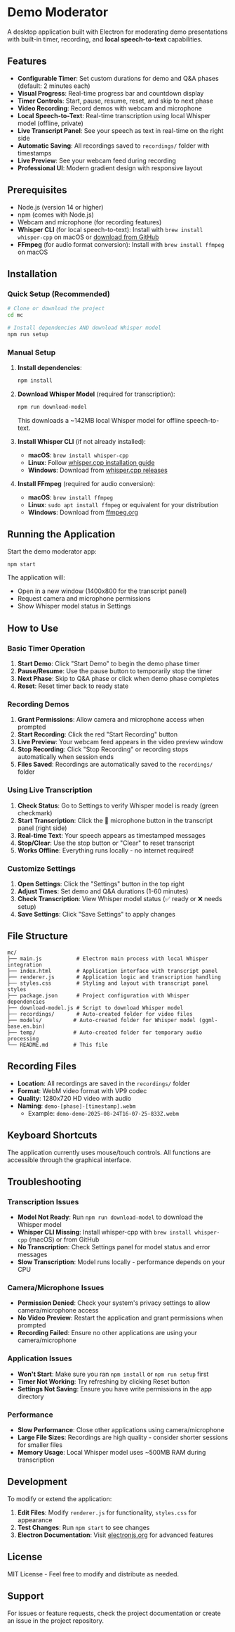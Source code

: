 # Demo Moderator

A desktop application built with Electron for moderating demo presentations with built-in timer, recording, and **local speech-to-text** capabilities.

## Features

- **Configurable Timer**: Set custom durations for demo and Q&A phases (default: 2 minutes each)
- **Visual Progress**: Real-time progress bar and countdown display
- **Timer Controls**: Start, pause, resume, reset, and skip to next phase
- **Video Recording**: Record demos with webcam and microphone
- **Local Speech-to-Text**: Real-time transcription using local Whisper model (offline, private)
- **Live Transcript Panel**: See your speech as text in real-time on the right side
- **Automatic Saving**: All recordings saved to `recordings/` folder with timestamps
- **Live Preview**: See your webcam feed during recording
- **Professional UI**: Modern gradient design with responsive layout

## Prerequisites

- Node.js (version 14 or higher)
- npm (comes with Node.js)
- Webcam and microphone (for recording features)
- **Whisper CLI** (for local speech-to-text): Install with `brew install whisper-cpp` on macOS or [download from GitHub](https://github.com/ggerganov/whisper.cpp)
- **FFmpeg** (for audio format conversion): Install with `brew install ffmpeg` on macOS

## Installation

### Quick Setup (Recommended)
```bash
# Clone or download the project
cd mc

# Install dependencies AND download Whisper model
npm run setup
```

### Manual Setup
1. **Install dependencies**:
   ```bash
   npm install
   ```

2. **Download Whisper Model** (required for transcription):
   ```bash
   npm run download-model
   ```
   This downloads a ~142MB local Whisper model for offline speech-to-text.

3. **Install Whisper CLI** (if not already installed):
   - **macOS**: `brew install whisper-cpp`
   - **Linux**: Follow [whisper.cpp installation guide](https://github.com/ggerganov/whisper.cpp)
   - **Windows**: Download from [whisper.cpp releases](https://github.com/ggerganov/whisper.cpp/releases)

4. **Install FFmpeg** (required for audio conversion):
   - **macOS**: `brew install ffmpeg`
   - **Linux**: `sudo apt install ffmpeg` or equivalent for your distribution
   - **Windows**: Download from [ffmpeg.org](https://ffmpeg.org/download.html)

## Running the Application

Start the demo moderator app:
```bash
npm start
```

The application will:
- Open in a new window (1400x800 for the transcript panel)
- Request camera and microphone permissions
- Show Whisper model status in Settings

## How to Use

### Basic Timer Operation
1. **Start Demo**: Click "Start Demo" to begin the demo phase timer
2. **Pause/Resume**: Use the pause button to temporarily stop the timer
3. **Next Phase**: Skip to Q&A phase or click when demo phase completes
4. **Reset**: Reset timer back to ready state

### Recording Demos
1. **Grant Permissions**: Allow camera and microphone access when prompted
2. **Start Recording**: Click the red "Start Recording" button
3. **Live Preview**: Your webcam feed appears in the video preview window
4. **Stop Recording**: Click "Stop Recording" or recording stops automatically when session ends
5. **Files Saved**: Recordings are automatically saved to the `recordings/` folder

### Using Live Transcription
1. **Check Status**: Go to Settings to verify Whisper model is ready (green checkmark)
2. **Start Transcription**: Click the 🎤 microphone button in the transcript panel (right side)
3. **Real-time Text**: Your speech appears as timestamped messages
4. **Stop/Clear**: Use the stop button or "Clear" to reset transcript
5. **Works Offline**: Everything runs locally - no internet required!

### Customize Settings
1. **Open Settings**: Click the "Settings" button in the top right
2. **Adjust Times**: Set demo and Q&A durations (1-60 minutes)
3. **Check Transcription**: View Whisper model status (✅ ready or ❌ needs setup)
4. **Save Settings**: Click "Save Settings" to apply changes

## File Structure

```
mc/
├── main.js           # Electron main process with local Whisper integration
├── index.html        # Application interface with transcript panel
├── renderer.js       # Application logic and transcription handling
├── styles.css        # Styling and layout with transcript panel styles
├── package.json      # Project configuration with Whisper dependencies
├── download-model.js # Script to download Whisper model
├── recordings/       # Auto-created folder for video files
├── models/          # Auto-created folder for Whisper model (ggml-base.en.bin)
├── temp/            # Auto-created folder for temporary audio processing
└── README.md        # This file
```

## Recording Files

- **Location**: All recordings are saved in the `recordings/` folder
- **Format**: WebM video format with VP9 codec
- **Quality**: 1280x720 HD video with audio
- **Naming**: `demo-[phase]-[timestamp].webm`
  - Example: `demo-demo-2025-08-24T16-07-25-833Z.webm`

## Keyboard Shortcuts

The application currently uses mouse/touch controls. All functions are accessible through the graphical interface.

## Troubleshooting

### Transcription Issues
- **Model Not Ready**: Run `npm run download-model` to download the Whisper model
- **Whisper CLI Missing**: Install whisper-cpp with `brew install whisper-cpp` (macOS) or from GitHub
- **No Transcription**: Check Settings panel for model status and error messages
- **Slow Transcription**: Model runs locally - performance depends on your CPU

### Camera/Microphone Issues
- **Permission Denied**: Check your system's privacy settings to allow camera/microphone access
- **No Video Preview**: Restart the application and grant permissions when prompted
- **Recording Failed**: Ensure no other applications are using your camera/microphone

### Application Issues
- **Won't Start**: Make sure you ran `npm install` or `npm run setup` first
- **Timer Not Working**: Try refreshing by clicking Reset button
- **Settings Not Saving**: Ensure you have write permissions in the app directory

### Performance
- **Slow Performance**: Close other applications using camera/microphone
- **Large File Sizes**: Recordings are high quality - consider shorter sessions for smaller files
- **Memory Usage**: Local Whisper model uses ~500MB RAM during transcription

## Development

To modify or extend the application:

1. **Edit Files**: Modify `renderer.js` for functionality, `styles.css` for appearance
2. **Test Changes**: Run `npm start` to see changes
3. **Electron Documentation**: Visit [electronjs.org](https://electronjs.org) for advanced features

## License

MIT License - Feel free to modify and distribute as needed.

## Support

For issues or feature requests, check the project documentation or create an issue in the project repository.